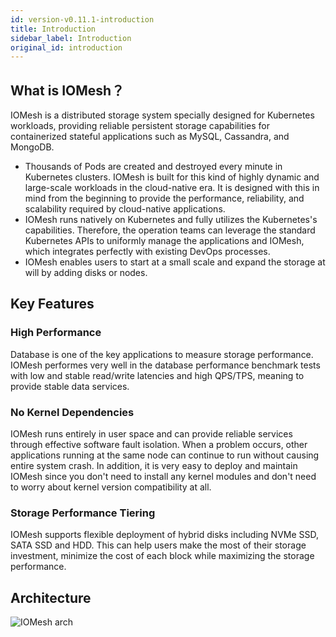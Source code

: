 ```yaml
---
id: version-v0.11.1-introduction
title: Introduction
sidebar_label: Introduction
original_id: introduction
---
```


## What is IOMesh？

IOMesh is a distributed storage system specially designed for Kubernetes workloads, providing reliable persistent storage capabilities for containerized stateful applications such as MySQL, Cassandra, and MongoDB.

- Thousands of Pods are created and destroyed every minute in Kubernetes clusters. IOMesh is built for this kind of highly dynamic and large-scale workloads in the cloud-native era. It is designed with this in mind from the beginning to provide the performance, reliability, and scalability required by cloud-native applications.
- IOMesh runs natively on Kubernetes and fully utilizes the Kubernetes's capabilities. Therefore, the operation teams can leverage the standard Kubernetes APIs to uniformly manage the applications and IOMesh, which integrates perfectly with existing DevOps processes.
- IOMesh enables users to start at a small scale and expand the storage at will by adding disks or nodes.

## Key Features

### High Performance
   Database is one of the key applications to measure storage performance. IOMesh performes very well in the database performance benchmark tests with low and stable read/write latencies and high QPS/TPS, meaning to provide stable data services.
### No Kernel Dependencies
   IOMesh runs entirely in user space and can provide reliable services through effective software fault isolation. When a problem occurs, other applications running at the same node can continue to run without causing entire system crash. In addition, it is very easy to deploy and maintain IOMesh since you don't need to install any kernel modules and don't need to worry about kernel version compatibility at all.
### Storage Performance Tiering
   IOMesh supports flexible deployment of hybrid disks including NVMe SSD, SATA SSD and HDD. This can help users make the most of their storage investment, minimize the cost of each block while maximizing the storage performance.

## Architecture

![IOMesh arch](https://user-images.githubusercontent.com/78140947/122766241-e2352c00-d2d3-11eb-9630-bb5b428c3178.png)
